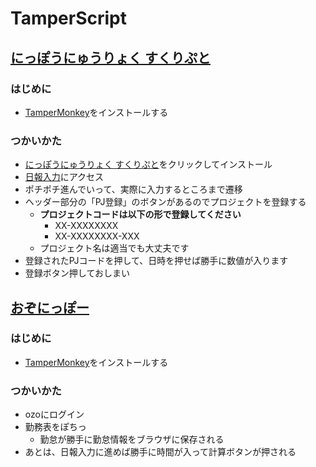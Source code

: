 # TamperScript
## [にっぽうにゅうりょく すくりぷと](https://github.com/YatsushiroMasato/TamperScript/raw/master/nippo.user.js)

### はじめに

- [TamperMonkey](https://chrome.google.com/webstore/detail/tampermonkey/dhdgffkkebhmkfjojejmpbldmpobfkfo?hl=ja)をインストールする

### つかいかた

- [にっぽうにゅうりょく すくりぷと](https://github.com/YatsushiroMasato/TamperScript/raw/master/nippo.user.js)をクリックしてインストール
- [日報入力](http://mediba-pjtweb01/ip_web/)にアクセス
- ポチポチ進んでいって、実際に入力するところまで遷移
- ヘッダー部分の「PJ登録」のボタンがあるのでプロジェクトを登録する
  - **プロジェクトコードは以下の形で登録してください**  
    - XX-XXXXXXXX
    - XX-XXXXXXXX-XXX  
  - プロジェクト名は適当でも大丈夫です
- 登録されたPJコードを押して、日時を押せば勝手に数値が入ります
- 登録ボタン押しておしまい

## [おぞにっぽー](https://github.com/YatsushiroMasato/TamperScript/raw/master/ozo_nippo.user.js)

### はじめに

- [TamperMonkey](https://chrome.google.com/webstore/detail/tampermonkey/dhdgffkkebhmkfjojejmpbldmpobfkfo?hl=ja)をインストールする

### つかいかた

- ozoにログイン
- 勤務表をぽちっ
  - 勤怠が勝手に勤怠情報をブラウザに保存される
- あとは、日報入力に進めば勝手に時間が入って計算ボタンが押される
